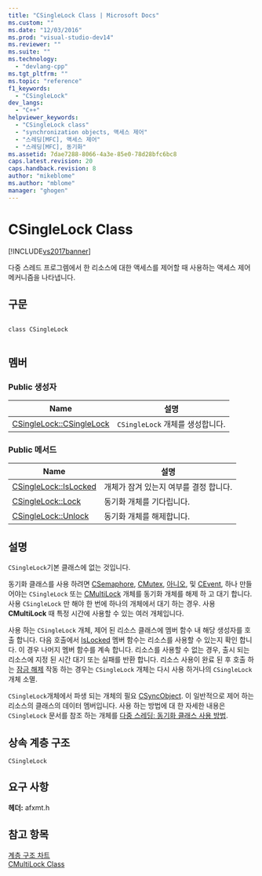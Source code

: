 ```yaml
---
title: "CSingleLock Class | Microsoft Docs"
ms.custom: ""
ms.date: "12/03/2016"
ms.prod: "visual-studio-dev14"
ms.reviewer: ""
ms.suite: ""
ms.technology: 
  - "devlang-cpp"
ms.tgt_pltfrm: ""
ms.topic: "reference"
f1_keywords: 
  - "CSingleLock"
dev_langs: 
  - "C++"
helpviewer_keywords: 
  - "CSingleLock class"
  - "synchronization objects, 액세스 제어"
  - "스레딩[MFC], 액세스 제어"
  - "스레딩[MFC], 동기화"
ms.assetid: 7dae7288-8066-4a3e-85e0-78d28bfc6bc8
caps.latest.revision: 20
caps.handback.revision: 8
author: "mikeblome"
ms.author: "mblome"
manager: "ghogen"
---
```

# CSingleLock Class
[!INCLUDE[vs2017banner](../../assembler/inline/includes/vs2017banner.md)]

다중 스레드 프로그렘에서 한 리소스에 대한 액세스를 제어할 때 사용하는 액세스 제어 메커니즘을 나타냅니다.  
  
## 구문  
  
```  
  
class CSingleLock  
  
```  
  
## 멤버  
  
### Public 생성자  
  
|Name|설명|  
|----------|--------|  
|[CSingleLock::CSingleLock](../Topic/CSingleLock::CSingleLock.md)|`CSingleLock` 개체를 생성합니다.|  
  
### Public 메서드  
  
|Name|설명|  
|----------|--------|  
|[CSingleLock::IsLocked](../Topic/CSingleLock::IsLocked.md)|개체가 잠겨 있는지 여부를 결정 합니다.|  
|[CSingleLock::Lock](../Topic/CSingleLock::Lock.md)|동기화 개체를 기다립니다.|  
|[CSingleLock::Unlock](../Topic/CSingleLock::Unlock.md)|동기화 개체를 해제합니다.|  
  
## 설명  
 `CSingleLock`기본 클래스에 없는 것입니다.  
  
 동기화 클래스를 사용 하려면  [CSemaphore](../../mfc/reference/csemaphore-class.md),  [CMutex](../../mfc/reference/cmutex-class.md),  [아니오](../../mfc/reference/ccriticalsection-class.md), 및  [CEvent](../../mfc/reference/cevent-class.md), 하나 만들어야는 `CSingleLock` 또는  [CMultiLock](../../mfc/reference/cmultilock-class.md) 개체를 동기화 개체를 해제 하 고 대기 합니다.  사용 `CSingleLock` 만 해야 한 번에 하나의 개체에서 대기 하는 경우.  사용  **CMultiLock**  때 특정 시간에 사용할 수 있는 여러 개체입니다.  
  
 사용 하는 `CSingleLock` 개체, 제어 된 리소스 클래스에 멤버 함수 내 해당 생성자를 호출 합니다.  다음 호출에서  [IsLocked](../Topic/CSingleLock::IsLocked.md) 멤버 함수는 리소스를 사용할 수 있는지 확인 합니다.  이 경우 나머지 멤버 함수를 계속 합니다.  리소스를 사용할 수 없는 경우, 출시 되는 리소스에 지정 된 시간 대기 또는 실패를 반환 합니다.  리소스 사용이 완료 된 후 호출 하는  [잠금 해제](../Topic/CSingleLock::Unlock.md) 작동 하는 경우는 `CSingleLock` 개체는 다시 사용 하거나의 `CSingleLock` 개체 소멸.  
  
 `CSingleLock`개체에서 파생 되는 개체의 필요  [CSyncObject](../../mfc/reference/csyncobject-class.md).  이 일반적으로 제어 하는 리소스의 클래스의 데이터 멤버입니다.  사용 하는 방법에 대 한 자세한 내용은 `CSingleLock` 문서를 참조 하는 개체를  [다중 스레딩: 동기화 클래스 사용 방법](../../parallel/multithreading-how-to-use-the-synchronization-classes.md).  
  
## 상속 계층 구조  
 `CSingleLock`  
  
## 요구 사항  
 **헤더:**  afxmt.h  
  
## 참고 항목  
 [계층 구조 차트](../../mfc/hierarchy-chart.md)   
 [CMultiLock Class](../../mfc/reference/cmultilock-class.md)